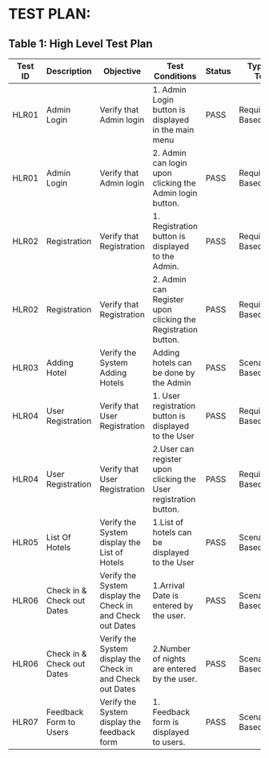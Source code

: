 
# TEST PLAN:

## Table 1: High Level Test Plan

| Test ID | Description               | Objective                   | Test Conditions         | Status    | Type Of Test |
|-------------|-------------------------------|------------------------------------|-------------------------------|---------------|----------------|
|  HLR01      | Admin Login                   | Verify that Admin login            |  1. Admin Login button is displayed in the main menu | PASS          | Requirement Based  |
|  HLR01      | Admin Login                   | Verify that Admin login            |  2. Admin can login upon clicking the Admin login button.   | PASS          | Requirement Based  |
|  HLR02      | Registration                  | Verify that Registration           |  1. Registration button is displayed to the Admin.  | PASS          | Requirement Based |
|  HLR02      | Registration                  | Verify that Registration           |  2. Admin can Register upon clicking the Registration button.  | PASS          | Requirement Based |
|  HLR03      | Adding Hotel                  | Verify the System Adding Hotels    |  Adding hotels can be done by the Admin  | PASS     | Scenario Based      |
|  HLR04      | User Registration             | Verify that User Registration      | 1. User registration button is displayed to the User | PASS  | Requirement Based   |
|  HLR04      | User Registration             | Verify that User Registration      | 2.User can register upon clicking the User registration button.  | PASS  | Requirement Based   |
|  HLR05      | List Of Hotels                | Verify the System display the List of Hotels | 1.List of hotels can be displayed to the User     | PASS | Scenario Based  |
|  HLR06      | Check in & Check out Dates    | Verify the System display the Check in and Check out Dates | 1.Arrival Date is entered by the user. | PASS   | Scenario Based  | 
|  HLR06      | Check in & Check out Dates    | Verify the System display the Check in and Check out Dates | 2.Number of nights are entered by the user.  | PASS   | Scenario Based  |
|  HLR07      | Feedback Form to Users        | Verify the System display the feedback form | 1. Feedback form is displayed to users.  | PASS     | Scenarion Based           |
